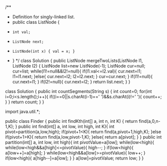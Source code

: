 /**
 * Definition for singly-linked list.
 * public class ListNode {
 *     int val;
 *     ListNode next;
 *     ListNode(int x) { val = x; }
 * }
 */
class Solution {
    public ListNode mergeTwoLists(ListNode l1, ListNode l2) {
        ListNode list=new ListNode(-1);
        ListNode cur=null;
        cur=list;
        while(l1!=null&&l2!=null){
            if(l1.val<=l2.val){
                cur.next=l1;
                l1=l1.next;
            }else{
                cur.next=l2;
                l2=l2.next;
            }
            cur=cur.next;
        }
        if(l1!=null){
            cur.next=l1;
        }
        if(l2!=null){
            cur.next=l2;
        }
        return list.next;
    }
}

class Solution {
    public int countSegments(String s) {
        int count=0;
        for(int i=0;i<s.length();i++){
            if((i==0||s.charAt(i-1)==' ')&&s.charAt(i)!=' '){
                count++;
            }
        }
        return count;
    }
}

import java.util.*;

public class Finder {
    public int findKth(int[] a, int n, int K) {
        return find(a,0,n-1,K);
    }
    public int find(int[] a, int low, int high, int K){
        int pivot=partition(a,low,high);
        if(pivot+1<K){
            return find(a,pivot+1,high,K);
        }else if(pivot+1>K){
            return find(a,low,pivot-1,K);
        }else{
            return a[pivot];
        }
    }
    public int partition(int[] a, int low, int high){
        int pivotValue=a[low];
        while(low<high){
            while(low<high&&a[high]<=pivotValue){
                high--;
            }
            if(low<high){
                a[low++]=a[high];
            }
            while(low<high&&a[low]>=pivotValue){
                low++;
            }
            if(low<high){
                a[high--]=a[low];
            }
        }
        a[low]=pivotValue;
        return low;
    }
}
